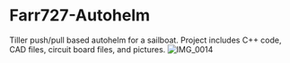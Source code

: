 # Farr727-Autohelm
Tiller push/pull based autohelm for a sailboat. Project includes C++ code, CAD files, circuit board files, and pictures. 
![IMG_0014](https://user-images.githubusercontent.com/121892380/210863107-dc520f86-e22c-40ff-8321-593fe22edb03.JPG)
